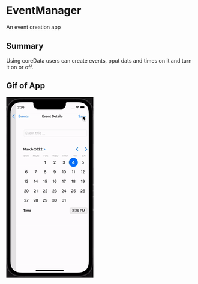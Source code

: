 # EventManager
An event creation app

## Summary
Using coreData users can create events, pput dats and times on it and turn it on or off.

## Gif of App
![Gif](./EventManager/Resources/Assets.xcassets/gif.dataset/gif.gif)


